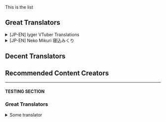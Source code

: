 This is the list

## Great Translators
<details>
  <summary>[JP-EN] lyger VTuber Translations</summary>
 
 ![](https://yt3.ggpht.com/a/AATXAJzovb49cVkTMZIS4sdeHO1x1nK3cHqtt4jfwJmw=s100-c-k-c0xffffffff-no-rj-mo)
  
- **Link to channel:**
[lyger VTuber Translations](https://www.youtube.com/channel/UCU0Z5716wQX8IIZVna7G0zg)
  
- **Link to content examples:**  
[5 Minutes of Sleepy Matsuri](https://www.youtube.com/watch?v=_L2DsyL06rI)   
[Natsuiro Matsuri – 500k Subs Celebration (FULLY TRANSLATED)](https://www.youtube.com/watch?v=HgRdK_pVUTY)  
[Natsuiro Matsuri – Heart Attack Warning](https://www.youtube.com/watch?v=H36RgkED4ow)  

- **Why should I subscribe to them?**  
Moderator of Matsuri Ch., extremely proficient and experienced fansubber.

- **Does the channel focus on a particular VTuber(s)/groups?**  
Mostly Matsuri content but sometimes also other Hololive members.

- **If any, what errors or issues do you see sometimes? What justification do you have for still recommending them?**  
I haven't seen mistakes so far

- **How do they show a high level of standard?**  
Neutral subs, very accurate translations

- **Additional information:**  
Also contributes subtitles directly to VTuber's videos.
[Twitter](https://twitter.com/LygerT)
</details>
<details>
  <summary>[JP-EN] Neko Mikuri 寝込みくり</summary>
  
  ![](https://yt3.ggpht.com/a/AATXAJwDk-dQsNpYiKpTlFCnXywGIlyh-UFMUOCiZhRq=s100-c-k-c0xffffffff-no-rj-mo)
- **Link to channel:**
  [Neko Mikuri 寝込みくり](https://www.youtube.com/channel/UCZohBcP4HL5UxV4xwY_81YA)
  
- **Link to content examples:**  
[Pekora, Aqua, Marine, Rion, Shiina, Patra, Ui & Tamaki play Project Winter](https://www.youtube.com/watch?v=EO-QUXU9dHI)   
[Usada Pekora plays Emily Wants to Play! Best moments](https://www.youtube.com/watch?v=eNh79KQU4zI)  
[Tsukino Mito watches infamous horror movie "The Human Centipede" HIGHLIGHTS!](https://www.youtube.com/watch?v=DfvMPRDrqbE)

- **Why should I subscribe to them?**  
Self explanatory. But honestly, Mikuri makes mistakes all the time, minor ones that don't ruin the meaning or construe it. I point them out to him all the time and he takes it at face value. I(Yosh) respect that. And his editing efforts are arguably the best in the scene.

- **Does the channel focus on a particular VTuber(s)/groups?**  
Lot's of Pekora content, does a fair bit of non-peko as well

- **If any, what errors or issues do you see sometimes? What justification do you have for still recommending them?**  
As mentioned before, mistakes made but minor ones. They're also open to feedback.

- **How do they show a high level of standard?**  
Goes back and fixes translation errors

- **Additional information:**  
[Discord](https://discord.gg/zRPpzw2)
</details>

## Decent Translators

## Recommended Content Creators






----

#### TESTING SECTION

### Great Translators

<details>
  <summary>Some translator</summary>
  Test
</details>
